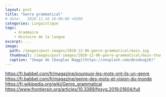 ```yaml
---
layout: post
title: "Genre grammatical"
# date:   2020-11-16 16:08:00 +0200
categories: Linguistique
tags:
    - Grammaire
    - Histoire de la langue
excerpt: ...
image:
  path: /images/post-images/2020-12-06-genre-grammatical/main.jpg
  thumbnail: /images/post-images/2020-12-06-genre-grammatical/main-thumb-flat.jpg
  caption: "Image de [Douglas Bagg](https://unsplash.com/@nzdoug16)"
---
```


https://fr.babbel.com/fr/magazine/pourquoi-les-mots-ont-ils-un-genre
https://fr.babbel.com/fr/magazine/genre-des-mots-et-vision-du-monde
https://fr.wikipedia.org/wiki/Genre_grammatical
https://www.frontiersin.org/articles/10.3389/fpsyg.2019.01604/full
